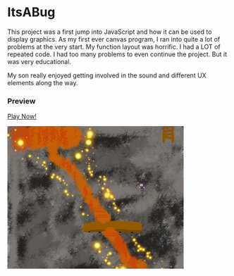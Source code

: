 # ItsABug
This project was a first jump into JavaScript and how it can be used to display graphics. As my first ever canvas program, I ran into quite a lot of problems at the very start. My function layout was horrific. I had a LOT of repeated code. I had too many problems to even continue the project. But it was very educational.


My son really enjoyed getting involved in the sound and different UX elements along the way.

### Preview
[Play Now!](https://itsabug.netlify.com)

<img src="img/preview.png" width="400">
